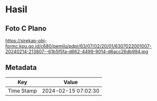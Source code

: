 # Hasil

## Foto C Plano

https://sirekap-obj-formc.kpu.go.id/c680/pemilu/pdpr/63/07/02/20/01/6307022001007-20240214-213807--61b5f5fa-d662-4499-9014-d6acc26db994.jpg


## Metadata

| Key        | Value               |
| ---------- | ------------------- |
| Time Stamp | 2024-02-15 07:02:30 |



